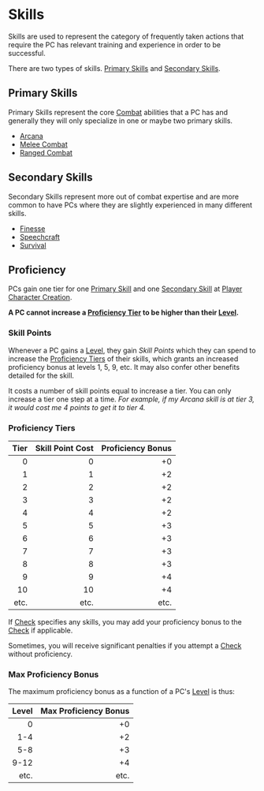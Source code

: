 # Skills

Skills are used to represent the category of frequently taken actions that require the PC has relevant training and experience in order to be successful.

There are two types of skills. [Primary Skills](Skills.md#Primary%20Skills) and [Secondary Skills](Skills.md#Secondary%20Skills).

## Primary Skills

Primary Skills represent the core [Combat](../../Game%20Procedures/Combat/Combat.md) abilities that a PC has and generally they will only specialize in one or maybe two primary skills.

- [Arcana](Primary%20Skills/Arcana.md)
- [Melee Combat](Primary%20Skills/Melee%20Combat.md)
- [Ranged Combat](Primary%20Skills/Ranged%20Combat.md)

## Secondary Skills

Secondary Skills represent more out of combat expertise and are more common to have PCs where they are slightly experienced in many different skills.

- [Finesse](Secondary%20Skills/Finesse.md)
- [Speechcraft](Secondary%20Skills/Speechcraft.md)
- [Survival](Secondary%20Skills/Survival.md)

## Proficiency

PCs gain one tier for one [Primary Skill](Skills.md#Primary%20Skills) and one [Secondary Skill](Skills.md#Secondary%20Skills) at [Player Character Creation](../../Character%20Creation/Player%20Character%20Creation.md).

**A PC cannot increase a [Proficiency Tier](Skills.md#Proficiency%20Tiers) to be higher than their [Level](../Progression/Level.md).**

### Skill Points

Whenever a PC gains a [Level](../Progression/Level.md), they gain *Skill Points* which they can spend to increase the [Proficiency Tiers](Skills.md#Proficiency%20Tiers) of their skills, which grants an increased proficiency bonus at levels 1, 5, 9, etc. It may also confer other benefits detailed for the skill.

It costs a number of skill points equal to increase a tier. You can only increase a tier one step at a time. *For example, if my Arcana skill is at tier 3, it would cost me 4 points to get it to tier 4.*

### Proficiency Tiers

| Tier | Skill Point Cost | Proficiency Bonus |
| ---: | ---------------: | ----------------: |
|    0 |                0 |                +0 |
|    1 |                1 |                +2 |
|    2 |                2 |                +2 |
|    3 |                3 |                +2 |
|    4 |                4 |                +2 |
|    5 |                5 |                +3 |
|    6 |                6 |                +3 |
|    7 |                7 |                +3 |
|    8 |                8 |                +3 |
|    9 |                9 |                +4 |
|   10 |               10 |                +4 |
| etc. |             etc. |              etc. |

If [Check](../../Game%20Procedures/Core%20Procedures/Check.md) specifies any skills, you may add your proficiency bonus to the [Check](../../Game%20Procedures/Core%20Procedures/Check.md) if applicable.

Sometimes, you will receive significant penalties if you attempt a [Check](../../Game%20Procedures/Core%20Procedures/Check.md) without proficiency.

### Max Proficiency Bonus

The maximum proficiency bonus as a function of a PC's [Level](../Progression/Level.md) is thus:

| Level | Max Proficiency Bonus |
| ----: | --------------------: |
|     0 |                    +0 |
|   1-4 |                    +2 |
|   5-8 |                    +3 |
|  9-12 |                    +4 |
|  etc. |                  etc. |
